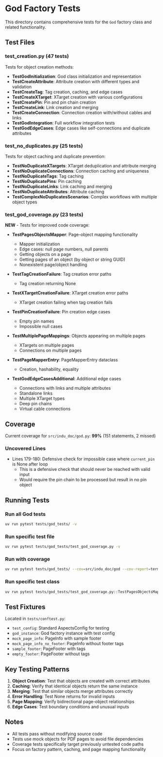 # God Factory Tests

This directory contains comprehensive tests for the `God` factory class and related functionality.

## Test Files

### test_creation.py (47 tests)
Tests for object creation methods:
- **TestGodInitialization**: God class initialization and representation
- **TestCreateAttribute**: Attribute creation with different types and validation
- **TestCreateTag**: Tag creation, caching, and edge cases
- **TestCreateXTarget**: XTarget creation with various configurations
- **TestCreatePin**: Pin and pin chain creation
- **TestCreateLink**: Link creation and merging
- **TestCreateConnection**: Connection creation with/without cables and links
- **TestGodIntegration**: Full workflow integration tests
- **TestGodEdgeCases**: Edge cases like self-connections and duplicate attributes

### test_no_duplicates.py (25 tests)
Tests for object caching and duplicate prevention:
- **TestNoDuplicateXTargets**: XTarget deduplication and attribute merging
- **TestNoDuplicateConnections**: Connection caching and uniqueness
- **TestNoDuplicateTags**: Tag caching
- **TestNoDuplicatePins**: Pin caching
- **TestNoDuplicateLinks**: Link caching and merging
- **TestNoDuplicateAttributes**: Attribute caching
- **TestComplexNoDuplicatesScenarios**: Complex workflows with multiple object types

### test_god_coverage.py (23 tests) 
**NEW** - Tests for improved code coverage:
- **TestPagesObjectsMapper**: Page-object mapping functionality
  - Mapper initialization
  - Edge cases: null page numbers, null parents
  - Getting objects on a page
  - Getting pages of an object (by object or string GUID)
  - Nonexistent page/object handling

- **TestTagCreationFailure**: Tag creation error paths
  - Tag creation returning None

- **TestXTargetCreationFailure**: XTarget creation error paths
  - XTarget creation failing when tag creation fails

- **TestPinCreationFailure**: Pin creation edge cases
  - Empty pin names
  - Impossible null cases

- **TestMultiplePageMappings**: Objects appearing on multiple pages
  - XTargets on multiple pages
  - Connections on multiple pages

- **TestPageMapperEntry**: PageMapperEntry dataclass
  - Creation, hashability, equality

- **TestGodEdgeCasesAdditional**: Additional edge cases
  - Connections with links and multiple attributes
  - Standalone links
  - Multiple XTarget types
  - Deep pin chains
  - Virtual cable connections

## Coverage

Current coverage for `src/indu_doc/god.py`: **99%** (151 statements, 2 missed)

### Uncovered Lines
- Lines 179-180: Defensive check for impossible case where `current_pin` is None after loop
  - This is a defensive check that should never be reached with valid input
  - Would require the pin chain to be processed but result in no pin object

## Running Tests

### Run all God tests
```bash
uv run pytest tests/god_tests/ -v
```

### Run specific test file
```bash
uv run pytest tests/god_tests/test_god_coverage.py -v
```

### Run with coverage
```bash
uv run pytest tests/god_tests/ --cov=src/indu_doc/god --cov-report=term-missing
```

### Run specific test class
```bash
uv run pytest tests/god_tests/test_god_coverage.py::TestPagesObjectsMapper -v
```

## Test Fixtures

Located in `tests/conftest.py`:
- `test_config`: Standard AspectsConfig for testing
- `god_instance`: God factory instance with test config
- `mock_page_info`: PageInfo with sample footer
- `mock_page_info_no_footer`: PageInfo without footer tags
- `sample_footer`: PageFooter with tags
- `empty_footer`: PageFooter without tags

## Key Testing Patterns

1. **Object Creation**: Test that objects are created with correct attributes
2. **Caching**: Verify that identical objects return the same instance
3. **Merging**: Test that similar objects merge attributes correctly
4. **Error Handling**: Test None returns for invalid inputs
5. **Page Mapping**: Verify bidirectional page-object relationships
6. **Edge Cases**: Test boundary conditions and unusual inputs

## Notes

- All tests pass without modifying source code
- Tests use mock objects for PDF pages to avoid file dependencies
- Coverage tests specifically target previously untested code paths
- Focus on factory pattern, caching, and page mapping functionality
